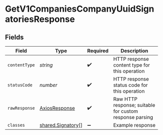 # GetV1CompaniesCompanyUuidSignatoriesResponse


## Fields

| Field                                                         | Type                                                          | Required                                                      | Description                                                   |
| ------------------------------------------------------------- | ------------------------------------------------------------- | ------------------------------------------------------------- | ------------------------------------------------------------- |
| `contentType`                                                 | *string*                                                      | :heavy_check_mark:                                            | HTTP response content type for this operation                 |
| `statusCode`                                                  | *number*                                                      | :heavy_check_mark:                                            | HTTP response status code for this operation                  |
| `rawResponse`                                                 | [AxiosResponse](https://axios-http.com/docs/res_schema)       | :heavy_check_mark:                                            | Raw HTTP response; suitable for custom response parsing       |
| `classes`                                                     | [shared.Signatory](../../../sdk/models/shared/signatory.md)[] | :heavy_minus_sign:                                            | Example response                                              |